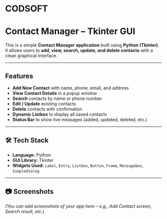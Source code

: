 # CODSOFT
#  Contact Manager – Tkinter GUI

This is a simple **Contact Manager application** built using **Python (Tkinter)**.  
It allows users to **add, view, search, update, and delete contacts** with a clean graphical interface.  

---

##  Features
- **Add New Contact** with name, phone, email, and address  
- **View Contact Details** in a popup window  
- **Search** contacts by name or phone number  
- **Edit / Update** existing contacts  
- **Delete** contacts with confirmation  
- **Dynamic Listbox** to display all saved contacts  
- **Status Bar** to show live messages (added, updated, deleted, etc.)  

---

## 🛠 Tech Stack
- **Language:** Python  
- **GUI Library:** Tkinter  
- **Widgets Used:** `Label`, `Entry`, `Listbox`, `Button`, `Frame`, `Messagebox`, `Simpledialog`

---

## 📷 Screenshots  
*(You can add screenshots of your app here – e.g., Add Contact screen, Search result, etc.)*  

